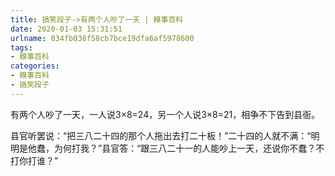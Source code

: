 ```yaml
---
title: 搞笑段子->有两个人吵了一天 | 糗事百科
date: 2020-01-03 15:31:51
urlname: 034fb038f58cb7bce19dfa6af5978600
tags: 
- 糗事百科
categories:
- 糗事百科
- 搞笑段子
---
```

有两个人吵了一天，一人说3×8=24，另一个人说3×8=21，相争不下告到县衙。

县官听罢说：“把三八二十四的那个人拖出去打二十板！”二十四的人就不满：“明明是他蠢，为何打我？”县官答：“跟三八二十一的人能吵上一天，还说你不蠢？不打你打谁？”


